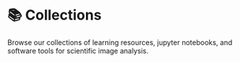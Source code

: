 # 📚 Collections

Browse our collections of learning resources, jupyter notebooks, and software tools for scientific image analysis.

```{tableofcontents}
```
